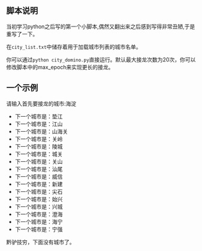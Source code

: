 ## 脚本说明
当初学习python之后写的第一个小脚本,偶然又翻出来之后感到写得非常丑陋,于是重写了一下。

在`city_list.txt`中储存着用于加载城市列表的城市名单。

你可以通过`python city_domino.py`直接运行。默认最大接龙次数为20次，你可以修改脚本中的max_epoch来实现更长的接龙。

## 一个示例
请输入首先要接龙的城市:海淀
- 下一个城市是：垫江
- 下一个城市是：江山
- 下一个城市是：山海关
- 下一个城市是：关岭
- 下一个城市是：陵城
- 下一个城市是：城关
- 下一个城市是：关山
- 下一个城市是：汕尾
- 下一个城市是：威信
- 下一个城市是：新建
- 下一个城市是：尖石
- 下一个城市是：始兴
- 下一个城市是：兴城
- 下一个城市是：澄海
- 下一个城市是：海宁
- 下一个城市是：宁强

黔驴技穷，下面没有城市了。
